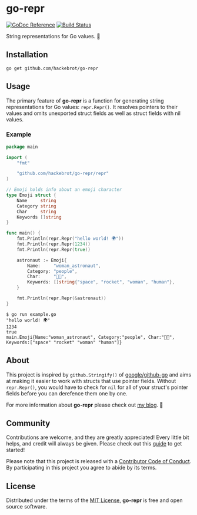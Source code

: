 # go-repr

[![GoDoc Reference][godoc_badge]][godoc]
[![Build Status][travis_badge]][travis]

String representations for Go values. 💬

## Installation

``go get github.com/hackebrot/go-repr``

## Usage

The primary feature of **go-repr** is a function for generating string
representations for Go values: ``repr.Repr()``. It resolves pointers to their
values and omits unexported struct fields as well as struct fields with nil
values.

### Example

```go
package main

import (
	"fmt"

	"github.com/hackebrot/go-repr/repr"
)

// Emoji holds info about an emoji character
type Emoji struct {
	Name     string
	Category string
	Char     string
	Keywords []string
}

func main() {
	fmt.Println(repr.Repr("hello world! 🌍"))
	fmt.Println(repr.Repr(1234))
	fmt.Println(repr.Repr(true))

	astronaut := Emoji{
		Name:     "woman_astronaut",
		Category: "people",
		Char:     "👩‍🚀",
		Keywords: []string{"space", "rocket", "woman", "human"},
	}

	fmt.Println(repr.Repr(&astronaut))
}
```

```text
$ go run example.go
"hello world! 🌍"
1234
true
main.Emoji{Name:"woman_astronaut", Category:"people", Char:"👩‍🚀", Keywords:["space" "rocket" "woman" "human"]}
```

## About

This project is inspired by ``github.Stringify()`` of
[google/github-go][go-github] and aims at making it easier to work with
structs that use pointer fields. Without ``repr.Repr()``, you would have to
check for ``nil`` for all of your struct's pointer fields before you can
derefence them one by one.

For more information about **go-repr** please check out [my blog][blog]. 📝

## Community

Contributions are welcome, and they are greatly appreciated! Every little bit
helps, and credit will always be given. Please check out this
[guide][contributing] to get started!

Please note that this project is released with a [Contributor Code of
Conduct][Code of Conduct]. By participating in this project you agree to
abide by its terms.

## License

Distributed under the terms of the [MIT License][MIT], **go-repr** is free
and open source software.

[blog]: https://raphael.codes/blog/string-representations-for-go-values/
[Code of Conduct]: /CODE_OF_CONDUCT.md
[contributing]: /CONTRIBUTING.md
[go-github]: https://github.com/google/go-github
[godoc_badge]: https://img.shields.io/badge/go-documentation-blue.svg?style=flat
[godoc]: https://godoc.org/github.com/hackebrot/go-repr/repr (See GoDoc Reference)
[MIT]: /LICENSE
[travis_badge]: https://img.shields.io/travis/hackebrot/go-repr.svg?style=flat
[travis]: https://travis-ci.org/hackebrot/go-repr (See Build Status on Travis CI)
